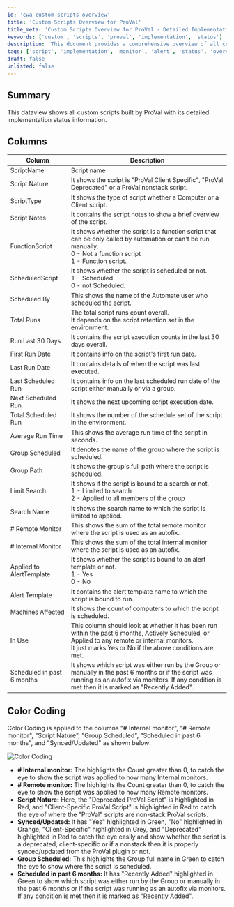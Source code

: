 ```yaml
---
id: 'cwa-custom-scripts-overview'
title: 'Custom Scripts Overview for ProVal'
title_meta: 'Custom Scripts Overview for ProVal - Detailed Implementation Status'
keywords: ['custom', 'scripts', 'proval', 'implementation', 'status']
description: 'This document provides a comprehensive overview of all custom scripts built by ProVal, detailing their implementation status and various attributes, including execution counts, scheduling information, and color coding for easy identification of script characteristics.'
tags: ['script', 'implementation', 'monitor', 'alert', 'status', 'overview']
draft: false
unlisted: false
---
```

## Summary

This dataview shows all custom scripts built by ProVal with its detailed implementation status information.

## Columns

| Column                    | Description                                                                                                                                                        |
|--------------------------|--------------------------------------------------------------------------------------------------------------------------------------------------------------------|
| ScriptName               | Script name                                                                                                                                                       |
| Script Nature            | It shows the script is "ProVal Client Specific", "ProVal Deprecated" or a ProVal nonstack script.                                                               |
| ScriptType               | It shows the type of script whether a Computer or a Client script.                                                                                              |
| Script Notes             | It contains the script notes to show a brief overview of the script.                                                                                            |
| FunctionScript           | It shows whether the script is a function script that can be only called by automation or can't be run manually.<br>0 - Not a function script<br>1 - Function script. |
| ScheduledScript          | It shows whether the script is scheduled or not.<br>1 - Scheduled<br>0 - not Scheduled.                                                                          |
| Scheduled By             | This shows the name of the Automate user who scheduled the script.                                                                                              |
| Total Runs               | The total script runs count overall.<br>It depends on the script retention set in the environment.                                                              |
| Run Last 30 Days         | It contains the script execution counts in the last 30 days overall.                                                                                            |
| First Run Date           | It contains info on the script's first run date.                                                                                                              |
| Last Run Date            | It contains details of when the script was last executed.                                                                                                       |
| Last Scheduled Run       | It contains info on the last scheduled run date of the script either manually or via a group.                                                                    |
| Next Scheduled Run       | It shows the next upcoming script execution date.                                                                                                              |
| Total Scheduled Run      | It shows the number of the schedule set of the script in the environment.                                                                                       |
| Average Run Time         | This shows the average run time of the script in seconds.                                                                                                       |
| Group Scheduled           | It denotes the name of the group where the script is scheduled.                                                                                                |
| Group Path               | It shows the group's full path where the script is scheduled.                                                                                                   |
| Limit Search             | It shows if the script is bound to a search or not.<br>1 - Limited to search<br>2 - Applied to all members of the group                                          |
| Search Name              | It shows the search name to which the script is limited to applied.                                                                                             |
| # Remote Monitor         | This shows the sum of the total remote monitor where the script is used as an autofix.                                                                          |
| # Internal Monitor       | This shows the sum of the total internal monitor where the script is used as an autofix.                                                                        |
| Applied to AlertTemplate  | It shows whether the script is bound to an alert template or not.<br>1 - Yes<br>0 - No                                                                          |
| Alert Template           | It contains the alert template name to which the script is bound to run.                                                                                       |
| Machines Affected        | It shows the count of computers to which the script is scheduled.                                                                                               |
| In Use                   | This column should look at whether it has been run within the past 6 months, Actively Scheduled, or Applied to any remote or internal monitors.<br>It just marks Yes or No if the above conditions are met. |
| Scheduled in past 6 months | It shows which script was either run by the Group or manually in the past 6 months or if the script was running as an autofix via monitors. If any condition is met then it is marked as "Recently Added". |

## Color Coding

Color Coding is applied to the columns "# Internal monitor", "# Remote monitor", "Script Nature", "Group Scheduled", "Scheduled in past 6 months", and "Synced/Updated" as shown below:

![Color Coding](..\..\..\static\img\ProVal-Script-Detailed-Report\image_1.png)

- **# Internal monitor:** The highlights the Count greater than 0, to catch the eye to show the script was applied to how many Internal monitors.
- **# Remote monitor:** The highlights the Count greater than 0, to catch the eye to show the script was applied to how many Remote monitors.
- **Script Nature:** Here, the "Deprecated ProVal Script" is highlighted in Red, and "Client-Specific ProVal Script" is highlighted in Red to catch the eye of where the "ProVal" scripts are non-stack ProVal scripts.
- **Synced/Updated:** It has "Yes" highlighted in Green, "No" highlighted in Orange, "Client-Specific" highlighted in Grey, and "Deprecated" highlighted in Red to catch the eye easily and show whether the script is a deprecated, client-specific or if a nonstack then it is properly synced/updated from the ProVal plugin or not.
- **Group Scheduled:** This highlights the Group full name in Green to catch the eye to show where the script is scheduled.
- **Scheduled in past 6 months:** It has "Recently Added" highlighted in Green to show which script was either run by the Group or manually in the past 6 months or if the script was running as an autofix via monitors. If any condition is met then it is marked as "Recently Added".


